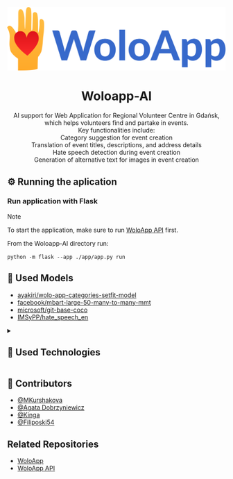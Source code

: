 <div align="center" width="200" height="auto" >
     <img src="img/logo.svg">
    <h1> Woloapp-AI </h1 >
    AI support for Web Application for Regional Volunteer Centre in Gdańsk, which helps volunteers find and partake in events.
     <br>Key functionalities include:
     <br>Category suggestion for event creation
     <br>Translation of event titles, descriptions, and address details
     <br>Hate speech detection during event creation
     <br>Generation of alternative text for images in event creation
</div>

## ⚙️ Running the aplication

### Run application with Flask
>[!NOTE] 
>To start the application, make sure to run [WoloApp API](https://github.com/yarpo/wolo-app-api) first.

From the Woloapp-AI directory run:

    python -m flask --app ./app/app.py run

## 🤖 Used Models
- [ayakiri/wolo-app-categories-setfit-model](https://huggingface.co/ayakiri/wolo-app-categories-setfit-model)
- [facebook/mbart-large-50-many-to-many-mmt](https://huggingface.co/facebook/mbart-large-50-many-to-many-mmt)
- [microsoft/git-base-coco](https://huggingface.co/microsoft/git-base-coco)
- [IMSyPP/hate_speech_en](https://huggingface.co/IMSyPP/hate_speech_en)

<details>
<summary><h2>🧰 Used Technologies</h2></summary>
<ul>
<li>Python
<li>Pylint
<li>Flask
<li>Transformers
<li>PyTorch
<li>Sentencepiece
<li>Setfit
<li>Protobuf
<li>Flask-CORS
<li>Requests
<li>Pillow
</ul>
</details>


## 👋 Contributors
- [@MKurshakova](https://github.com/MKurshakova)
- [@Agata Dobrzyniewicz](https://github.com/ayakiriya)
- [@Kinga](https://github.com/KinWaj)
- [@Filiposki54](https://github.com/Filiposki54)

## Related Repositories
- [WoloApp](https://github.com/yarpo/wolo-app/)
- [WoloApp API](https://github.com/yarpo/wolo-app-api/)
